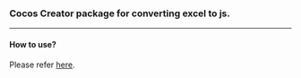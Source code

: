 ### Cocos Creator package for converting excel to js.

---

#### How to use?

Please refer [here](https://docs.cocos.com/creator/manual/zh/extension/install-and-share.html).